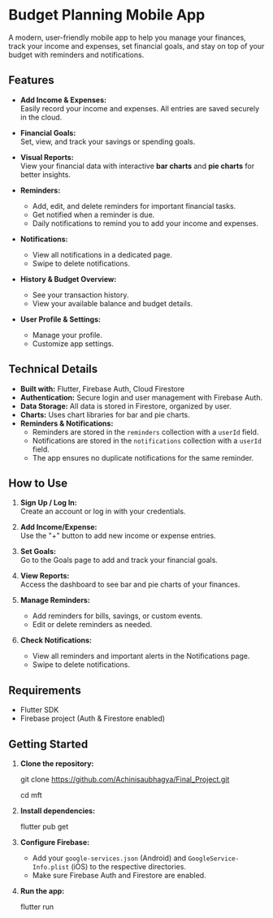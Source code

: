 # Budget Planning Mobile App

A modern, user-friendly mobile app to help you manage your finances, track your income and expenses, set financial goals, and stay on top of your budget with reminders and notifications.



## Features

- **Add Income & Expenses:**  
  Easily record your income and expenses. All entries are saved securely in the cloud.

- **Financial Goals:**  
  Set, view, and track your savings or spending goals.

- **Visual Reports:**  
  View your financial data with interactive **bar charts** and **pie charts** for better insights.

- **Reminders:**  
  - Add, edit, and delete reminders for important financial tasks.
  - Get notified when a reminder is due.
  - Daily notifications to remind you to add your income and expenses.

- **Notifications:**  
  - View all notifications in a dedicated page.
  - Swipe to delete notifications.

- **History & Budget Overview:**  
  - See your transaction history.
  - View your available balance and budget details.

- **User Profile & Settings:**  
  - Manage your profile.
  - Customize app settings.

## Technical Details

- **Built with:** Flutter, Firebase Auth, Cloud Firestore
- **Authentication:** Secure login and user management with Firebase Auth.
- **Data Storage:** All data is stored in Firestore, organized by user.
- **Charts:** Uses chart libraries for bar and pie charts.
- **Reminders & Notifications:**  
  - Reminders are stored in the `reminders` collection with a `userId` field.
  - Notifications are stored in the `notifications` collection with a `userId` field.
  - The app ensures no duplicate notifications for the same reminder.



## How to Use

1. **Sign Up / Log In:**  
   Create an account or log in with your credentials.

2. **Add Income/Expense:**  
   Use the "+" button to add new income or expense entries.

3. **Set Goals:**  
   Go to the Goals page to add and track your financial goals.

4. **View Reports:**  
   Access the dashboard to see bar and pie charts of your finances.

5. **Manage Reminders:**  
   - Add reminders for bills, savings, or custom events.
   - Edit or delete reminders as needed.

6. **Check Notifications:**  
   - View all reminders and important alerts in the Notifications page.
   - Swipe to delete notifications.



## Requirements

- Flutter SDK
- Firebase project (Auth & Firestore enabled)



## Getting Started

1. **Clone the repository:**
  
   git clone https://github.com/Achinisaubhagya/Final_Project.git
   
   cd mft

2. **Install dependencies:**
 
   flutter pub get
  

3. **Configure Firebase:**
   - Add your `google-services.json` (Android) and `GoogleService-Info.plist` (iOS) to the respective directories.
   - Make sure Firebase Auth and Firestore are enabled.

4. **Run the app:**
   
   flutter run
  
